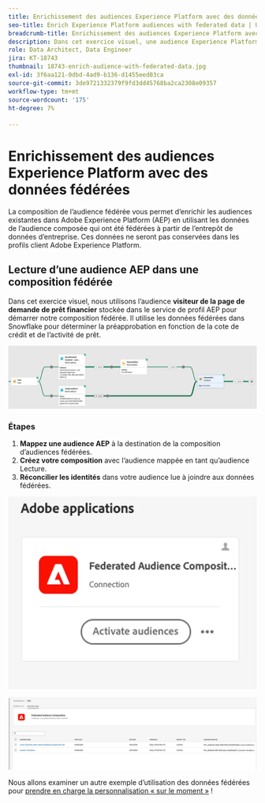 ```yaml
---
title: Enrichissement des audiences Experience Platform avec des données fédérées
seo-title: Enrich Experience Platform audiences with federated data | Unlock cross-channel insights with Federated Audience Composition
breadcrumb-title: Enrichissement des audiences Experience Platform avec des données fédérées
description: Dans cet exercice visuel, une audience Experience Platform est enrichie de données fédérées.
role: Data Architect, Data Engineer
jira: KT-18743
thumbnail: 18743-enrich-audience-with-federated-data.jpg
exl-id: 3f6aa121-0dbd-4ad9-b136-d1455eed03ca
source-git-commit: 3de9721332379f9fd3dd45768ba2ca2308e09357
workflow-type: tm+mt
source-wordcount: '175'
ht-degree: 7%

---
```


# Enrichissement des audiences Experience Platform avec des données fédérées

La composition de l’audience fédérée vous permet d’enrichir les audiences existantes dans Adobe Experience Platform (AEP) en utilisant les données de l’audience composée qui ont été fédérées à partir de l’entrepôt de données d’entreprise. Ces données ne seront pas conservées dans les profils client Adobe Experience Platform.

## Lecture d’une audience AEP dans une composition fédérée

Dans cet exercice visuel, nous utilisons l’audience **visiteur de la page de demande de prêt financier** stockée dans le service de profil AEP pour démarrer notre composition fédérée. Il utilise les données fédérées dans Snowflake pour déterminer la préapprobation en fonction de la cote de crédit et de l’activité de prêt.

![federated-composition-example](assets/snowflake-preapproval.png)

### Étapes

1. **Mappez une audience AEP** à la destination de la composition d’audiences fédérées.
2. **Créez votre composition** avec l’audience mappée en tant qu’audience Lecture.
3. **Réconcilier les identités** dans votre audience lue à joindre aux données fédérées.

![federated-method-1-1](assets/federated-method-1-1.png)

![federated-method-1-2](assets/federated-method-1-2.png)

Nous allons examiner un autre exemple d’utilisation des données fédérées pour [prendre en charge la personnalisation « sur le moment »](drive-in-the-moment-personalization.md) !
